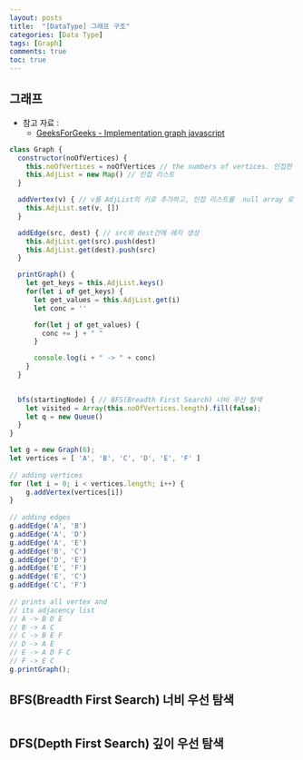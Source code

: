 ```yaml
---
layout: posts
title:  "[DataType] 그래프 구조"
categories: [Data Type]
tags: [Graph]
comments: true
toc: true
---
```


## 그래프

- 참고 자료 :
  - [GeeksForGeeks - Implementation graph javascript](https://www.geeksforgeeks.org/implementation-graph-javascript/)

```javascript
class Graph {
  constructor(noOfVertices) {
    this.noOfVertices = noOfVertices // the numbers of vertices. 인접한 버텍스들을 저장하기 위함.
    this.AdjList = new Map() // 인접 리스트
  }

  addVertex(v) { // v를 AdjList의 키로 추가하고, 인접 리스트를  null array 로 초기화
    this.AdjList.set(v, [])
  }

  addEdge(src, dest) { // src와 dest간에 에지 생성
    this.AdjList.get(src).push(dest)
    this.AdjList.get(dest).push(src)
  }

  printGraph() {
    let get_keys = this.AdjList.keys()
    for(let i of get_keys) {
      let get_values = this.AdjList.get(i)
      let conc = ''

      for(let j of get_values) {
        conc += j + " "
      }

      console.log(i + " -> " + conc)
    }
  }

  
  bfs(startingNode) { // BFS(Breadth First Search) 너비 우선 탐색
    let visited = Array(this.noOfVertices.length).fill(false);
    let q = new Queue()
  }
}

let g = new Graph(6); 
let vertices = [ 'A', 'B', 'C', 'D', 'E', 'F' ]
  
// adding vertices 
for (let i = 0; i < vertices.length; i++) { 
    g.addVertex(vertices[i])
} 
  
// adding edges 
g.addEdge('A', 'B')
g.addEdge('A', 'D')
g.addEdge('A', 'E')
g.addEdge('B', 'C')
g.addEdge('D', 'E')
g.addEdge('E', 'F')
g.addEdge('E', 'C')
g.addEdge('C', 'F')
  
// prints all vertex and 
// its adjacency list 
// A -> B D E 
// B -> A C 
// C -> B E F 
// D -> A E 
// E -> A D F C 
// F -> E C 
g.printGraph(); 
```

## BFS(Breadth First Search) 너비 우선 탐색

```javascript
```

## DFS(Depth First Search) 깊이 우선 탐색

```javascript
```